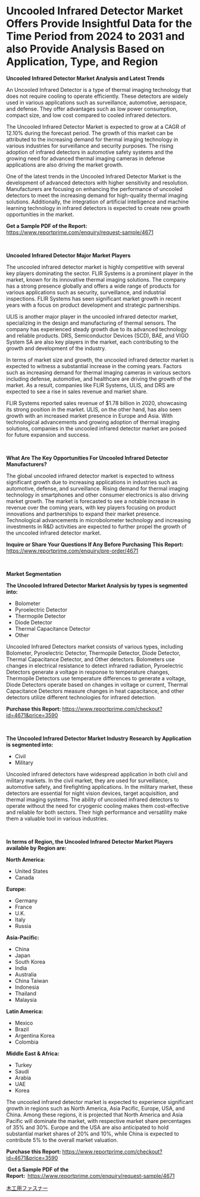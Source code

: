 <p><h1>Uncooled Infrared Detector Market Offers Provide Insightful Data for the Time Period from 2024 to 2031 and also Provide Analysis Based on Application, Type, and Region</h1></p><p><strong>Uncooled Infrared Detector Market Analysis and Latest Trends</strong></p>
<p><p>An Uncooled Infrared Detector is a type of thermal imaging technology that does not require cooling to operate efficiently. These detectors are widely used in various applications such as surveillance, automotive, aerospace, and defense. They offer advantages such as low power consumption, compact size, and low cost compared to cooled infrared detectors.</p><p>The Uncooled Infrared Detector Market is expected to grow at a CAGR of 12.10% during the forecast period. The growth of this market can be attributed to the increasing demand for thermal imaging technology in various industries for surveillance and security purposes. The rising adoption of infrared detectors in automotive safety systems and the growing need for advanced thermal imaging cameras in defense applications are also driving the market growth.</p><p>One of the latest trends in the Uncooled Infrared Detector Market is the development of advanced detectors with higher sensitivity and resolution. Manufacturers are focusing on enhancing the performance of uncooled detectors to meet the increasing demand for high-quality thermal imaging solutions. Additionally, the integration of artificial intelligence and machine learning technology in infrared detectors is expected to create new growth opportunities in the market.</p></p>
<p><strong>Get a Sample PDF of the Report:&nbsp;</strong> <a href="https://www.reportprime.com/enquiry/request-sample/4671">https://www.reportprime.com/enquiry/request-sample/4671</a></p>
<p>&nbsp;</p>
<p><strong>Uncooled Infrared Detector Major Market Players</strong></p>
<p><p>The uncooled infrared detector market is highly competitive with several key players dominating the sector. FLIR Systems is a prominent player in the market, known for its innovative thermal imaging solutions. The company has a strong presence globally and offers a wide range of products for various applications such as security, surveillance, and industrial inspections. FLIR Systems has seen significant market growth in recent years with a focus on product development and strategic partnerships.</p><p>ULIS is another major player in the uncooled infrared detector market, specializing in the design and manufacturing of thermal sensors. The company has experienced steady growth due to its advanced technology and reliable products. DRS, Semiconductor Devices (SCD), BAE, and VIGO System SA are also key players in the market, each contributing to the growth and development of the industry.</p><p>In terms of market size and growth, the uncooled infrared detector market is expected to witness a substantial increase in the coming years. Factors such as increasing demand for thermal imaging cameras in various sectors including defense, automotive, and healthcare are driving the growth of the market. As a result, companies like FLIR Systems, ULIS, and DRS are expected to see a rise in sales revenue and market share.</p><p>FLIR Systems reported sales revenue of $1.78 billion in 2020, showcasing its strong position in the market. ULIS, on the other hand, has also seen growth with an increased market presence in Europe and Asia. With technological advancements and growing adoption of thermal imaging solutions, companies in the uncooled infrared detector market are poised for future expansion and success.</p></p>
<p>&nbsp;</p>
<p><strong>What Are The Key Opportunities For Uncooled Infrared Detector Manufacturers?</strong></p>
<p><p>The global uncooled infrared detector market is expected to witness significant growth due to increasing applications in industries such as automotive, defense, and surveillance. Rising demand for thermal imaging technology in smartphones and other consumer electronics is also driving market growth. The market is forecasted to see a notable increase in revenue over the coming years, with key players focusing on product innovations and partnerships to expand their market presence. Technological advancements in microbolometer technology and increasing investments in R&D activities are expected to further propel the growth of the uncooled infrared detector market.</p></p>
<p><strong>Inquire or Share Your Questions If Any Before Purchasing This Report:</strong> <a href="https://www.reportprime.com/enquiry/pre-order/4671">https://www.reportprime.com/enquiry/pre-order/4671</a></p>
<p>&nbsp;</p>
<p><strong>Market Segmentation</strong></p>
<p><strong>The Uncooled Infrared Detector Market Analysis by types is segmented into:</strong></p>
<p><ul><li>Bolometer</li><li>Pyroelectric Detector</li><li>Thermopile Detector</li><li>Diode Detector</li><li>Thermal Capacitance Detector</li><li>Other</li></ul></p>
<p><p>Uncooled Infrared Detectors market consists of various types, including Bolometer, Pyroelectric Detector, Thermopile Detector, Diode Detector, Thermal Capacitance Detector, and Other detectors. Bolometers use changes in electrical resistance to detect infrared radiation, Pyroelectric Detectors generate a voltage in response to temperature changes, Thermopile Detectors use temperature differences to generate a voltage, Diode Detectors operate based on changes in voltage or current, Thermal Capacitance Detectors measure changes in heat capacitance, and other detectors utilize different technologies for infrared detection.</p></p>
<p><strong>Purchase this Report:&nbsp;</strong><a href="https://www.reportprime.com/checkout?id=4671&price=3590">https://www.reportprime.com/checkout?id=4671&price=3590</a></p>
<p>&nbsp;</p>
<p><strong>The Uncooled Infrared Detector Market Industry Research by Application is segmented into:</strong></p>
<p><ul><li>Civil</li><li>Military</li></ul></p>
<p><p>Uncooled infrared detectors have widespread application in both civil and military markets. In the civil market, they are used for surveillance, automotive safety, and firefighting applications. In the military market, these detectors are essential for night vision devices, target acquisition, and thermal imaging systems. The ability of uncooled infrared detectors to operate without the need for cryogenic cooling makes them cost-effective and reliable for both sectors. Their high performance and versatility make them a valuable tool in various industries.</p></p>
<p>&nbsp;</p>
<p><strong>In terms of Region, the Uncooled Infrared Detector Market Players available by Region are:</strong></p>
<p>
    <p> <strong> North America: </strong>
        <ul>
            <li>United States</li>
            <li>Canada</li>
        </ul>
        </p> 
    <p> <strong> Europe: </strong>
        <ul>
            <li>Germany</li>
            <li>France</li>
            <li>U.K.</li>
            <li>Italy</li>
            <li>Russia</li>
        </ul>
        </p> 
    <p> <strong> Asia-Pacific: </strong>
        <ul>
            <li>China</li>
            <li>Japan</li>
            <li>South Korea</li>
            <li>India</li>
            <li>Australia</li>
            <li>China Taiwan</li>
            <li>Indonesia</li>
            <li>Thailand</li>
            <li>Malaysia</li>
        </ul>
        </p> 
    <p> <strong> Latin America: </strong>
        <ul>
            <li>Mexico</li>
            <li>Brazil</li>
            <li>Argentina Korea</li>
            <li>Colombia</li>
        </ul>
        </p> 
    <p> <strong> Middle East & Africa: </strong>
        <ul>
            <li>Turkey</li>
            <li>Saudi</li>
            <li>Arabia</li>
            <li>UAE</li>
            <li>Korea</li>
        </ul>
    </p>
    </p>
<p><p>The uncooled infrared detector market is expected to experience significant growth in regions such as North America, Asia Pacific, Europe, USA, and China. Among these regions, it is projected that North America and Asia Pacific will dominate the market, with respective market share percentages of 35% and 30%. Europe and the USA are also anticipated to hold substantial market shares of 20% and 10%, while China is expected to contribute 5% to the overall market valuation.</p></p>
<p><strong>Purchase this Report: </strong><a href="https://www.reportprime.com/checkout?id=4671&price=3590">https://www.reportprime.com/checkout?id=4671&price=3590</a></p>
<p>&nbsp;<strong>Get a Sample PDF of the Report:&nbsp;&nbsp;</strong><a href="https://www.reportprime.com/enquiry/request-sample/4671">https://www.reportprime.com/enquiry/request-sample/4671</a></p>
<p><strong></strong></p>
<p><p><a href="https://github.com/sghwr779811674/Market-Research-Report-List-1/blob/main/166473115326.md">木工用ファスナー</a></p></p>